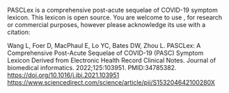 PASCLex is a comprehensive post-acute sequelae of COVID-19 symptom lexicon. This lexicon is open source. You are welcome to use , for research or commercial purposes, however please acknowledge its use with a citation:

Wang L, Foer D, MacPhaul E, Lo YC, Bates DW, Zhou L. PASCLex: A Comprehensive Post-Acute Sequelae of COVID-19 (PASC) Symptom Lexicon Derived from Electronic Health Record Clinical Notes. Journal of biomedical informatics. 2022;125:103951. PMID:34785382.
https://doi.org/10.1016/j.jbi.2021.103951
https://www.sciencedirect.com/science/article/pii/S153204642100280X
